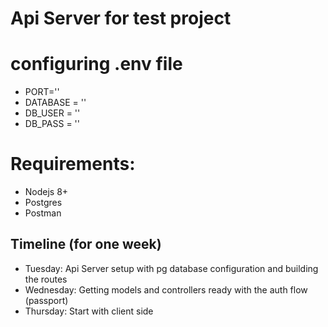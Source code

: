 # Api Server for test project

# configuring .env file
- PORT=''
- DATABASE = ''
- DB_USER = ''
- DB_PASS = ''

# Requirements:
- Nodejs 8+
- Postgres
- Postman

## Timeline (for one week)
- Tuesday: Api Server setup with pg database configuration and building the    routes 
- Wednesday: Getting models and controllers ready with the auth flow           (passport)
- Thursday: Start with client side 
